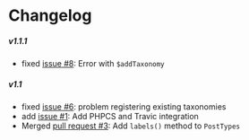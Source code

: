 # Changelog

##### v1.1.1
* fixed [issue #8](https://github.com/jjgrainger/PostTypes/issues/8): Error with `$addTaxonomy`

##### v1.1
* fixed [issue #6](https://github.com/jjgrainger/PostTypes/issues/6): problem registering existing taxonomies
* add [issue #1](https://github.com/jjgrainger/PostTypes/issues/1): Add PHPCS and Travic integration
* Merged [pull request #3](https://github.com/jjgrainger/PostTypes/pull/3): Add `labels()` method to `PostTypes`
